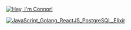 [![Hey, I'm Connor!](https://pimp-my-readme.webapp.io/pimp-my-readme/sliding-text?emojis=1f1e8-1f1e6&text=Hey%252C%2520I%27m%2520Connor%21)](https://pimp-my-readme.webapp.io)

[![JavaScript_Golang_ReactJS_PostgreSQL_Elixir](https://pimp-my-readme.webapp.io/pimp-my-readme/technology?technology=JavaScript_Golang_ReactJS_PostgreSQL_Elixir)](https://pimp-my-readme.webapp.io)
